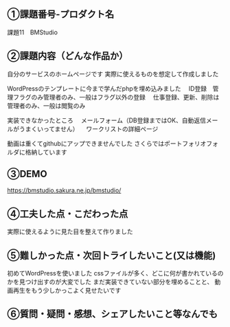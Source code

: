 ## ①課題番号-プロダクト名

課題11　BMStudio

## ②課題内容（どんな作品か）

自分のサービスのホームページです
実際に使えるものを想定して作成しました

WordPressのテンプレートに今まで学んだphpを埋め込みました
　ID登録　管理フラグのみ管理者のみ、一般はフラグ以外の登録
　仕事登録、更新、削除は管理者のみ、一般は閲覧のみ

実装できなかったところ
　メールフォーム（DB登録まではOK、自動返信メールがうまくいってません）
　ワークリストの詳細ページ

動画は重くてgithubにアップできませんでした
さくらではポートフォリオフォルダに格納しています

## ③DEMO

https://bmstudio.sakura.ne.jp/bmstudio/

## ④工夫した点・こだわった点

実際に使えるように見た目を整えて作りました

## ⑤難しかった点・次回トライしたいこと(又は機能)

初めてWordPressを使いました
cssファイルが多く、どこに何が書かれているのかを見つけ出すのが大変でした
まだ実装できていない部分を埋めることと、
動画再生をもう少しかっこよく見せたいです

## ⑥質問・疑問・感想、シェアしたいこと等なんでも
